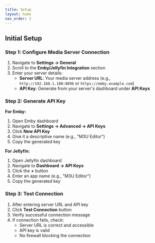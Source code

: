 ```yaml
---
title: Setup
layout: home
nav_order: 2
---
```

## Initial Setup

### Step 1: Configure Media Server Connection

1. Navigate to **Settings → General**
2. Scroll to the **Emby/Jellyfin Integration** section
3. Enter your server details:
   - **Server URL**: Your media server address (e.g., `http://192.168.1.100:8096` or `https://emby.example.com`)
   - **API Key**: Generate from your server's dashboard under **API Keys**

### Step 2: Generate API Key

**For Emby:**
1. Open Emby dashboard
2. Navigate to **Settings → Advanced → API Keys**
3. Click **New API Key**
4. Give it a descriptive name (e.g., "M3U Editor")
5. Copy the generated key

**For Jellyfin:**
1. Open Jellyfin dashboard
2. Navigate to **Dashboard → API Keys**
3. Click the **+** button
4. Enter an app name (e.g., "M3U Editor")
5. Copy the generated key

### Step 3: Test Connection

1. After entering server URL and API key
2. Click **Test Connection** button
3. Verify successful connection message
4. If connection fails, check:
   - Server URL is correct and accessible
   - API key is valid
   - No firewall blocking the connection
   